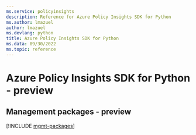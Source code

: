 ```yaml
---
ms.service: policyinsights
description: Reference for Azure Policy Insights SDK for Python
ms.author: lmazuel
author: lmazuel
ms.devlang: python
title: Azure Policy Insights SDK for Python
ms.data: 09/30/2022
ms.topic: reference
---
```

# Azure Policy Insights SDK for Python - preview

## Management packages - preview
[!INCLUDE [mgmt-packages](policy-insights-mgmt-index.md)]